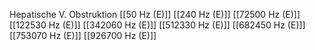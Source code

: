 Hepatische V. Obstruktion
[[50 Hz (E)]]
[[240 Hz (E)]]
[[72500 Hz (E)]]
[[122530 Hz (E)]]
[[342060 Hz (E)]]
[[512330 Hz (E)]]
[[682450 Hz (E)]]
[[753070 Hz (E)]]
[[926700 Hz (E)]]